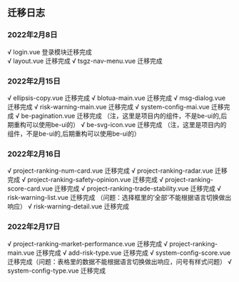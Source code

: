 ## 迁移日志
### 2022年2月8日
√ login.vue 登录模块迁移完成  
√ layout.vue 迁移完成
√ tsgz-nav-menu.vue 迁移完成
### 2022年2月15日
√ ellipsis-copy.vue 迁移完成
√ blotua-main.vue 迁移完成
√ msg-dialog.vue 迁移完成
√ risk-warning-main.vue 迁移完成
√ system-config-mai.vue 迁移完成
√ be-pagination.vue 迁移完成 （注，这里是项目内的组件，不是be-ui的,后期重构可以使用be-ui的）
√ be-svg-icon.vue 迁移完成 （注，这里是项目内的组件，不是be-ui的,后期重构可以使用be-ui的）
### 2022年2月16日
√ project-ranking-num-card.vue 迁移完成
√ project-ranking-radar.vue 迁移完成
√ project-ranking-safety-opinion.vue 迁移完成
√ project-ranking-score-card.vue 迁移完成
√ project-ranking-trade-stability.vue 迁移完成
√ risk-warning-list.vue 迁移完成 （问题：选择框里的’全部‘不能根据语言切换做出响应）
√ risk-warning-detail.vue 迁移完成
### 2022年2月17日
√ project-ranking-market-performance.vue 迁移完成
√ project-ranking-main.vue 迁移完成
√ add-risk-type.vue 迁移完成
√ system-config-score.vue 迁移完成（问题：表格里的数据不能根据语言切换做出响应，问号有样式问题）
√ system-config-type.vue 迁移完成







